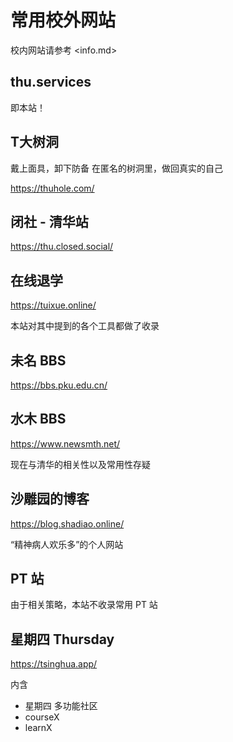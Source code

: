 # 常用校外网站

校内网站请参考 <info.md>

## thu.services

即本站！

## T大树洞

戴上面具，卸下防备
在匿名的树洞里，做回真实的自己

<https://thuhole.com/>

## 闭社 - 清华站

<https://thu.closed.social/>

## 在线退学

<https://tuixue.online/>

本站对其中提到的各个工具都做了收录

## 未名 BBS

<https://bbs.pku.edu.cn/>

## 水木 BBS

<https://www.newsmth.net/>

现在与清华的相关性以及常用性存疑

## 沙雕园的博客

<https://blog.shadiao.online/>

“精神病人欢乐多”的个人网站

## PT 站

由于相关策略，本站不收录常用 PT 站

## 星期四 Thursday

https://tsinghua.app/

内含

* 星期四 多功能社区
* courseX
* learnX

